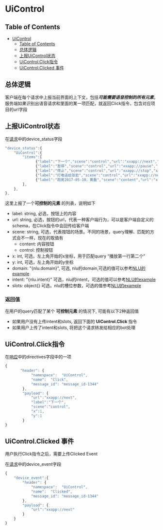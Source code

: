 # UiControl

## Table of Contents


   * [UiControl](#uicontrol)
      * [Table of Contents](#table-of-contents)
      * [总体逻辑](#总体逻辑)
      * [上报UiControl状态](#上报uicontrol状态)
      * [UiControl.Click指令](#uicontrolclick指令)
      * [UiControl.Clicked 事件](#uicontrolclicked-事件)


## 总体逻辑

客户端在每个请求中上报当前界面的上下文，包括***可能需要语音控制的所有元素***，服务端如果识别出语音请求和里面的某一项匹配，就返回Click指令，包含对应项目的url字段


## 上报UiControl状态

在[请求](../api/request.md)中的device_status字段

```javascript
"device_status":{
    "UiControl":{
        "items":[
              {"label":"下一个","scene":"control","url":"xxapp://next","x":1,"y":2,"domain":"{nlu.domain}","intent":"{nlu.intent}","slots":{}},
              {"label":"暂停","scene":"control","url":"xxapp://pause","x":1,"y":3},
              {"label":"停止","scene":"control","url":"xxapp://stop","x":1,"y":4},
              {"label":"打电话给张岩","scene":"control","url":"xxapp://next","x":1,"y":2,,"domain":"phone","intent":"telephone","slots":{"name":"张岩"}},
              {"label":"跑男2017-05-10，黄磊","scene":"content","url":"xxapp://play?id=12345","x":1,"y":1},
        ],
    },
},
```

这里上报了一个**可控制的元素** 的列表，说明如下

  * label: string, 必选，按钮上的内容
  * url: string, 必选，按钮的url，代表一种客户端行为，可以是客户端自定义的schema，在Click指令中会回传给客户端
  * scene: string, 可选，代表按钮的场景。不同的场景，query理解、匹配的方式会不一样，现在的取值有
    * content: 内容按钮
    * control: 控制按钮
  * x: int, 可选，左上角开始的x坐标，用于匹配query “播放第一行第二个”
  * y: int, 可选，左上角开始的y坐标
  * domain: "{nlu.domain}", 可选, nlu的domain,可选的值可以参考[NLU的example](../nlu/example.md)
  * intent: "{nlu.intent}" 可选，nlu的intent，可选的值可以参考[NLU的example](../nlu/example.md)
  * slots: object{} 可选，nlu的槽位参数，可选的值参考[NLU的example](../nlu/example.md)


### 返回值

在用户的query匹配了某个 **可控制元素** 的情况下, 可能有以下2种返回值

  * 如果用户没有上传intent和slots, 返回下面的 **UiControl.Click** 指令
  * 如果用户上传了intent和slots, 将把这个请求转发给相应的bot处理


## UiControl.Click指令

在[响应](../api/response.md)中的directives字段中的一项

```javascript
{
       "header": {
            "namespace":  "UiControl",
            "name":  "Click",
            "message_id": "message_id-1344"
        },
        "payload": {
            "url":"xxapp://next",
            "label":"下一个",
            "scene":"control",
            "x":1,
            "y":1
        }
}
```

## UiControl.Clicked 事件

用户执行Click指令之后，需要上传Clicked Event

在[请求](../api/request.md)中的device_event字段

```javascript
{
    "device_event":{
        "header": {
            "namespace":  "UiControl",
            "name":  "Clicked",
            "message_id": "message_id-1344"
        },
        "payload": {
            "url":"xxapp://next"
        }
    }
}
```
